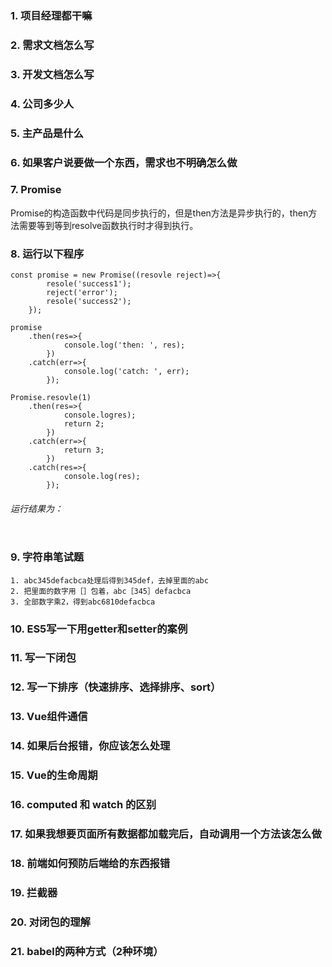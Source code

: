 ### 1. 项目经理都干嘛
### 2. 需求文档怎么写
### 3. 开发文档怎么写
### 4. 公司多少人
### 5. 主产品是什么
### 6. 如果客户说要做一个东西，需求也不明确怎么做
### 7. Promise
Promise的构造函数中代码是同步执行的，但是then方法是异步执行的，then方法需要等到等到resolve函数执行时才得到执行。
### 8. 运行以下程序
```
const promise = new Promise((resovle reject)=>{
        resole('success1');
        reject('error');
        resole('success2');
    });

promise
    .then(res=>{
            console.log('then: ', res);
        })
    .catch(err=>{
            console.log('catch: ', err);
        });

Promise.resovle(1)
    .then(res=>{
            console.logres);
            return 2;
        })
    .catch(err=>{
            return 3;
        })
    .catch(res=>{
            console.log(res);
        });
```
###### 运行结果为：
```
```
### 9. 字符串笔试题
```
1. abc345defacbca处理后得到345def，去掉里面的abc
2. 把里面的数字用［］包着，abc［345］defacbca
3. 全部数字乘2，得到abc6810defacbca
```
### 10. ES5写一下用getter和setter的案例
### 11. 写一下闭包
### 12. 写一下排序（快速排序、选择排序、sort）
### 13. Vue组件通信
### 14. 如果后台报错，你应该怎么处理
### 15. Vue的生命周期
### 16. computed 和 watch 的区别
### 17. 如果我想要页面所有数据都加载完后，自动调用一个方法该怎么做
### 18. 前端如何预防后端给的东西报错
### 19. 拦截器
### 20. 对闭包的理解
### 21. babel的两种方式（2种环境）
